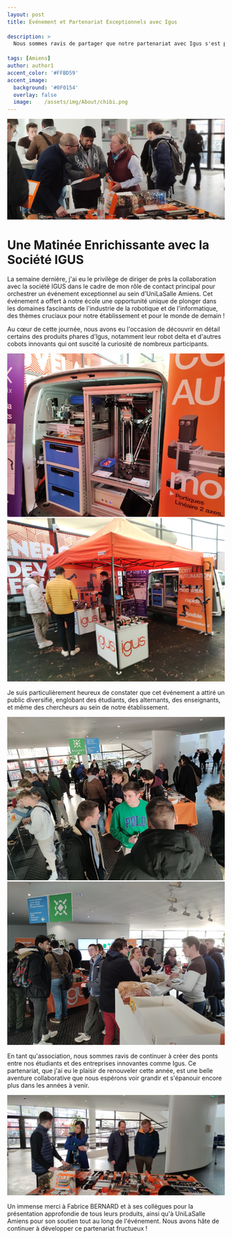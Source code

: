 ```yaml
---
layout: post
title: Événement et Partenariat Exceptionnels avec Igus

description: > 
  Nous sommes ravis de partager que notre partenariat avec Igus s'est poursuivi avec succès pour la deuxième année consécutive. Pour marquer cette collaboration fructueuse, j'ai récemment organisé un événement extraordinaire qui a suscité un grand engouement. Le programme comprenait un stand de viennoiserie, des présentations captivantes des produits Igus, ainsi que des démonstrations de robotique. Cette initiative a été un véritable succès !

tags: [Amiens]
author: author1
accent_color: '#FFBD59'
accent_image:       
  background: '#0F0154'
  overlay: false
  image:    /assets/img/About/chibi.png
---
```

![enseignant](/assets/img/blog/igus_2023/enseignant.png)

# Une Matinée Enrichissante avec la Société IGUS
La semaine dernière, j'ai eu le privilège de diriger de près la collaboration avec la société IGUS dans le cadre de mon rôle de contact principal pour orchestrer un événement exceptionnel au sein d'UniLaSalle Amiens. Cet événement a offert à notre école une opportunité unique de plonger dans les domaines fascinants de l'industrie de la robotique et de l'informatique, des thèmes cruciaux pour notre établissement et pour le monde de demain !

Au cœur de cette journée, nous avons eu l'occasion de découvrir en détail certains des produits phares d'Igus, notamment leur robot delta et d'autres cobots innovants qui ont suscité la curiosité de nombreux participants.

![robot_delta](/assets/img/blog/igus_2023/delta.png)
![tante_de_presentation](/assets/img/blog/igus_2023/tante.png)

Je suis particulièrement heureux de constater que cet événement a attiré un public diversifié, englobant des étudiants, des alternants, des enseignants, et même des chercheurs au sein de notre établissement.

![people](/assets/img/blog/igus_2023/people.png)
![vente](/assets/img/blog/igus_2023/vente.png)

En tant qu'association, nous sommes ravis de continuer à créer des ponts entre nos étudiants et des entreprises innovantes comme Igus. Ce partenariat, que j'ai eu le plaisir de renouveler cette année, est une belle aventure collaborative que nous espérons voir grandir et s'épanouir encore plus dans les années à venir.

![stand](/assets/img/blog/igus_2023/stand4.png)

Un immense merci à Fabrice BERNARD et à ses collègues pour la présentation approfondie de tous leurs produits, ainsi qu'à UniLaSalle Amiens pour son soutien tout au long de l'événement. Nous avons hâte de continuer à développer ce partenariat fructueux !
